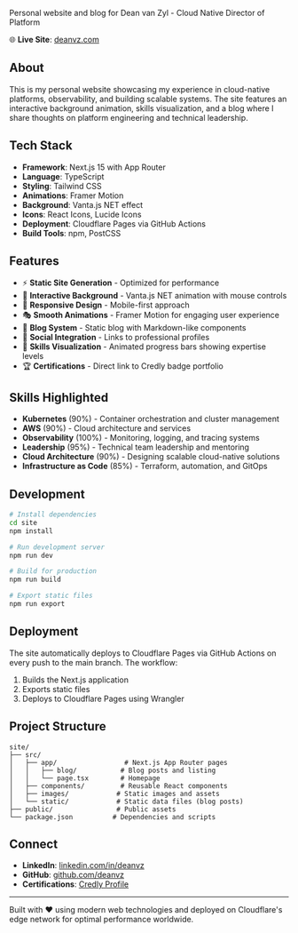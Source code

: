 Personal website and blog for Dean van Zyl - Cloud Native Director of Platform

🌐 **Live Site**: [deanvz.com](https://deanvz.com)

## About

This is my personal website showcasing my experience in cloud-native platforms, observability, and building scalable systems. The site features an interactive background animation, skills visualization, and a blog where I share thoughts on platform engineering and technical leadership.

## Tech Stack

- **Framework**: Next.js 15 with App Router
- **Language**: TypeScript
- **Styling**: Tailwind CSS
- **Animations**: Framer Motion
- **Background**: Vanta.js NET effect
- **Icons**: React Icons, Lucide Icons
- **Deployment**: Cloudflare Pages via GitHub Actions
- **Build Tools**: npm, PostCSS

## Features

- ⚡ **Static Site Generation** - Optimized for performance
- 🎨 **Interactive Background** - Vanta.js NET animation with mouse controls
- 📱 **Responsive Design** - Mobile-first approach
- 🎭 **Smooth Animations** - Framer Motion for engaging user experience
- 📝 **Blog System** - Static blog with Markdown-like components
- 🔗 **Social Integration** - Links to professional profiles
- 🎯 **Skills Visualization** - Animated progress bars showing expertise levels
- 🏆 **Certifications** - Direct link to Credly badge portfolio

## Skills Highlighted

- **Kubernetes** (90%) - Container orchestration and cluster management
- **AWS** (90%) - Cloud architecture and services
- **Observability** (100%) - Monitoring, logging, and tracing systems
- **Leadership** (95%) - Technical team leadership and mentoring
- **Cloud Architecture** (90%) - Designing scalable cloud-native solutions
- **Infrastructure as Code** (85%) - Terraform, automation, and GitOps

## Development

```bash
# Install dependencies
cd site
npm install

# Run development server
npm run dev

# Build for production
npm run build

# Export static files
npm run export
```

## Deployment

The site automatically deploys to Cloudflare Pages via GitHub Actions on every push to the main branch. The workflow:

1. Builds the Next.js application
2. Exports static files
3. Deploys to Cloudflare Pages using Wrangler

## Project Structure

```
site/
├── src/
│   ├── app/                 # Next.js App Router pages
│   │   ├── blog/           # Blog posts and listing
│   │   └── page.tsx        # Homepage
│   ├── components/         # Reusable React components
│   ├── images/            # Static images and assets
│   └── static/            # Static data files (blog posts)
├── public/                # Public assets
└── package.json          # Dependencies and scripts
```

## Connect

- **LinkedIn**: [linkedin.com/in/deanvz](https://www.linkedin.com/in/deanvz)
- **GitHub**: [github.com/deanvz](https://github.com/deanvz)
- **Certifications**: [Credly Profile](https://www.credly.com/users/dean-van-zyl/badges)

---

Built with ❤️ using modern web technologies and deployed on Cloudflare's edge network for optimal performance worldwide.
